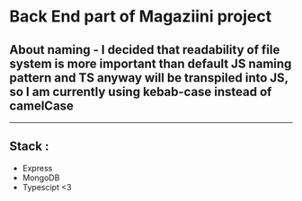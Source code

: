 # Back End part of Magaziini project

## About naming - I decided that readability of file system is more important than default JS naming pattern and TS anyway will be transpiled into JS, so I am currently using kebab-case instead of camelCase

---

## Stack :

-   Express
-   MongoDB
-   Typescipt <3
